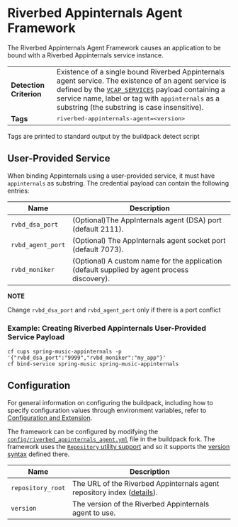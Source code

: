 # Riverbed Appinternals Agent Framework
The Riverbed Appinternals Agent Framework causes an application to be bound with a Riverbed Appinternals service instance.

<table>
  <tr>
    <td><strong>Detection Criterion</strong></td><td>Existence of a single bound Riverbed Appinternals agent service. The existence of an agent service is defined by the <a href="http://docs.cloudfoundry.org/devguide/deploy-apps/environment-variable.html#VCAP-SERVICES"><code>VCAP_SERVICES</code></a> payload containing a service name, label or tag with <code>appinternals</code> as a substring (the substring is case insensitive).
    </td>
  </tr>
  <tr>
    <td><strong>Tags</strong></td>
    <td><tt>riverbed-appinternals-agent=&lt;version&gt;</tt></td>
  </tr>
</table>
Tags are printed to standard output by the buildpack detect script

## User-Provided Service
When binding Appinternals using a user-provided service, it must have <code>appinternals</code> as substring. The credential payload can contain the following entries: 

| Name | Description
| ---- | -----------
| `rvbd_dsa_port` | (Optional)The AppInternals agent (DSA) port (default 2111).
| `rvbd_agent_port` | (Optional) The AppInternals agent socket port (default 7073).
| `rvbd_moniker` | (Optional) A custom name for the application (default supplied by agent process discovery).

**NOTE**

Change `rvbd_dsa_port` and `rvbd_agent_port` only if there is a port conflict

### Example: Creating Riverbed Appinternals User-Provided Service Payload

``` 
cf cups spring-music-appinternals -p '{"rvbd_dsa_port":"9999","rvbd_moniker":"my_app"}'
cf bind-service spring-music spring-music-appinternals
```

## Configuration
For general information on configuring the buildpack, including how to specify configuration values through environment variables, refer to [Configuration and Extension][].

The framework can be configured by modifying the [`config/riverbed_appinternals_agent.yml`][] file in the buildpack fork.  The framework uses the [`Repository` utility support][repositories] and so it supports the [version syntax][] defined there.

| Name | Description
| ---- | -----------
| `repository_root` | The URL of the Riverbed Appinternals agent repository index ([details][repositories]).
| `version` | The version of the Riverbed Appinternals agent to use.

[Configuration and Extension]: ../README.md#configuration-and-extension
[repositories]: extending-repositories.md
[version syntax]: extending-repositories.md#version-syntax-and-ordering
[`config/riverbed_appinternals_agent.yml`]: ../config/riverbed_appinternals_agent.yml
